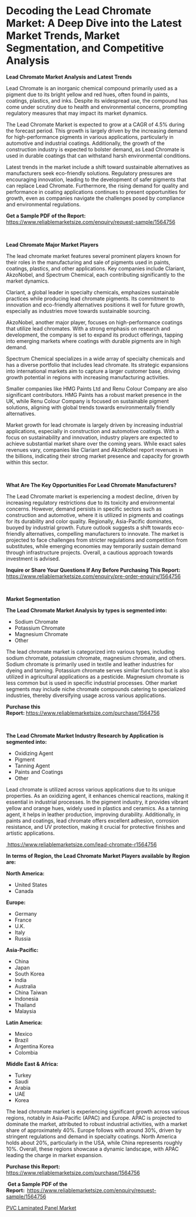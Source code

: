 <p><h1>Decoding the Lead Chromate Market: A Deep Dive into the Latest Market Trends, Market Segmentation, and Competitive Analysis</h1></p><p><strong>Lead Chromate Market Analysis and Latest Trends</strong></p>
<p><p>Lead Chromate is an inorganic chemical compound primarily used as a pigment due to its bright yellow and red hues, often found in paints, coatings, plastics, and inks. Despite its widespread use, the compound has come under scrutiny due to health and environmental concerns, prompting regulatory measures that may impact its market dynamics.</p><p>The Lead Chromate Market is expected to grow at a CAGR of 4.5% during the forecast period. This growth is largely driven by the increasing demand for high-performance pigments in various applications, particularly in automotive and industrial coatings. Additionally, the growth of the construction industry is expected to bolster demand, as Lead Chromate is used in durable coatings that can withstand harsh environmental conditions.</p><p>Latest trends in the market include a shift toward sustainable alternatives as manufacturers seek eco-friendly solutions. Regulatory pressures are encouraging innovation, leading to the development of safer pigments that can replace Lead Chromate. Furthermore, the rising demand for quality and performance in coating applications continues to present opportunities for growth, even as companies navigate the challenges posed by compliance and environmental regulations.</p></p>
<p><strong>Get a Sample PDF of the Report:&nbsp;</strong> <a href="https://www.reliablemarketsize.com/enquiry/request-sample/1564756?utm_campaign=2626&utm_medium=2&utm_source=Github&utm_content=ia&utm_term=02042025&utm_id=lead-chromate">https://www.reliablemarketsize.com/enquiry/request-sample/1564756</a></p>
<p>&nbsp;</p>
<p><strong>Lead Chromate Major Market Players</strong></p>
<p><p>The lead chromate market features several prominent players known for their roles in the manufacturing and sale of pigments used in paints, coatings, plastics, and other applications. Key companies include Clariant, AkzoNobel, and Spectrum Chemical, each contributing significantly to the market dynamics.</p><p>Clariant, a global leader in specialty chemicals, emphasizes sustainable practices while producing lead chromate pigments. Its commitment to innovation and eco-friendly alternatives positions it well for future growth, especially as industries move towards sustainable sourcing.</p><p>AkzoNobel, another major player, focuses on high-performance coatings that utilize lead chromates. With a strong emphasis on research and development, the company is set to expand its product offerings, tapping into emerging markets where coatings with durable pigments are in high demand.</p><p>Spectrum Chemical specializes in a wide array of specialty chemicals and has a diverse portfolio that includes lead chromate. Its strategic expansions into international markets aim to capture a larger customer base, driving growth potential in regions with increasing manufacturing activities.</p><p>Smaller companies like HMG Paints Ltd and Renu Colour Company are also significant contributors. HMG Paints has a robust market presence in the UK, while Renu Colour Company is focused on sustainable pigment solutions, aligning with global trends towards environmentally friendly alternatives.</p><p>Market growth for lead chromate is largely driven by increasing industrial applications, especially in construction and automotive coatings. With a focus on sustainability and innovation, industry players are expected to achieve substantial market share over the coming years. While exact sales revenues vary, companies like Clariant and AkzoNobel report revenues in the billions, indicating their strong market presence and capacity for growth within this sector.</p></p>
<p>&nbsp;</p>
<p><strong>What Are The Key Opportunities For Lead Chromate Manufacturers?</strong></p>
<p><p>The Lead Chromate market is experiencing a modest decline, driven by increasing regulatory restrictions due to its toxicity and environmental concerns. However, demand persists in specific sectors such as construction and automotive, where it is utilized in pigments and coatings for its durability and color quality. Regionally, Asia-Pacific dominates, buoyed by industrial growth. Future outlook suggests a shift towards eco-friendly alternatives, compelling manufacturers to innovate. The market is projected to face challenges from stricter regulations and competition from substitutes, while emerging economies may temporarily sustain demand through infrastructure projects. Overall, a cautious approach towards investment is advised.</p></p>
<p><strong>Inquire or Share Your Questions If Any Before Purchasing This Report:</strong> <a href="https://www.reliablemarketsize.com/enquiry/pre-order-enquiry/1564756?utm_campaign=2626&utm_medium=2&utm_source=Github&utm_content=ia&utm_term=02042025&utm_id=lead-chromate">https://www.reliablemarketsize.com/enquiry/pre-order-enquiry/1564756</a></p>
<p>&nbsp;</p>
<p><strong>Market Segmentation</strong></p>
<p><strong>The Lead Chromate Market Analysis by types is segmented into:</strong></p>
<p><ul><li>Sodium Chromate</li><li>Potassium Chromate</li><li>Magnesium Chromate</li><li>Other</li></ul></p>
<p><p>The lead chromate market is categorized into various types, including sodium chromate, potassium chromate, magnesium chromate, and others. Sodium chromate is primarily used in textile and leather industries for dyeing and tanning. Potassium chromate serves similar functions but is also utilized in agricultural applications as a pesticide. Magnesium chromate is less common but is used in specific industrial processes. Other market segments may include niche chromate compounds catering to specialized industries, thereby diversifying usage across various applications.</p></p>
<p><strong>Purchase this Report:&nbsp;</strong><a href="https://www.reliablemarketsize.com/purchase/1564756?utm_campaign=2626&utm_medium=2&utm_source=Github&utm_content=ia&utm_term=02042025&utm_id=lead-chromate">https://www.reliablemarketsize.com/purchase/1564756</a></p>
<p>&nbsp;</p>
<p><strong>The Lead Chromate Market Industry Research by Application is segmented into:</strong></p>
<p><ul><li>Oxidizing Agent</li><li>Pigment</li><li>Tanning Agent</li><li>Paints and Coatings</li><li>Other</li></ul></p>
<p><p>Lead chromate is utilized across various applications due to its unique properties. As an oxidizing agent, it enhances chemical reactions, making it essential in industrial processes. In the pigment industry, it provides vibrant yellow and orange hues, widely used in plastics and ceramics. As a tanning agent, it helps in leather production, improving durability. Additionally, in paints and coatings, lead chromate offers excellent adhesion, corrosion resistance, and UV protection, making it crucial for protective finishes and artistic applications.</p></p>
<p><a href="https://www.reliablemarketsize.com/lead-chromate-r1564756?utm_campaign=2626&utm_medium=2&utm_source=Github&utm_content=ia&utm_term=02042025&utm_id=lead-chromate">&nbsp;https://www.reliablemarketsize.com/lead-chromate-r1564756</a></p>
<p><strong>In terms of Region, the Lead Chromate Market Players available by Region are:</strong></p>
<p>
    <p> <strong> North America: </strong>
        <ul>
            <li>United States</li>
            <li>Canada</li>
        </ul>
        </p> 
    <p> <strong> Europe: </strong>
        <ul>
            <li>Germany</li>
            <li>France</li>
            <li>U.K.</li>
            <li>Italy</li>
            <li>Russia</li>
        </ul>
        </p> 
    <p> <strong> Asia-Pacific: </strong>
        <ul>
            <li>China</li>
            <li>Japan</li>
            <li>South Korea</li>
            <li>India</li>
            <li>Australia</li>
            <li>China Taiwan</li>
            <li>Indonesia</li>
            <li>Thailand</li>
            <li>Malaysia</li>
        </ul>
        </p> 
    <p> <strong> Latin America: </strong>
        <ul>
            <li>Mexico</li>
            <li>Brazil</li>
            <li>Argentina Korea</li>
            <li>Colombia</li>
        </ul>
        </p> 
    <p> <strong> Middle East & Africa: </strong>
        <ul>
            <li>Turkey</li>
            <li>Saudi</li>
            <li>Arabia</li>
            <li>UAE</li>
            <li>Korea</li>
        </ul>
    </p>
    </p>
<p><p>The lead chromate market is experiencing significant growth across various regions, notably in Asia-Pacific (APAC) and Europe. APAC is projected to dominate the market, attributed to robust industrial activities, with a market share of approximately 40%. Europe follows with around 30%, driven by stringent regulations and demand in specialty coatings. North America holds about 20%, particularly in the USA, while China represents roughly 10%. Overall, these regions showcase a dynamic landscape, with APAC leading the charge in market expansion.</p></p>
<p><strong>Purchase this Report: </strong><a href="https://www.reliablemarketsize.com/purchase/1564756?utm_campaign=2626&utm_medium=2&utm_source=Github&utm_content=ia&utm_term=02042025&utm_id=lead-chromate">https://www.reliablemarketsize.com/purchase/1564756</a></p>
<p>&nbsp;<strong>Get a Sample PDF of the Report:&nbsp;&nbsp;</strong><a href="https://www.reliablemarketsize.com/enquiry/request-sample/1564756?utm_campaign=2626&utm_medium=2&utm_source=Github&utm_content=ia&utm_term=02042025&utm_id=lead-chromate">https://www.reliablemarketsize.com/enquiry/request-sample/1564756</a></p>
<p><strong></strong></p>
<p><p><a href="https://github.com/ccreola81/Market-Research-Report-List-1/blob/main/pvc-laminated-panel-market.md?utm_campaign=2626&utm_medium=2&utm_source=Github&utm_content=ia&utm_term=02042025&utm_id=lead-chromate">PVC Laminated Panel Market</a></p></p>